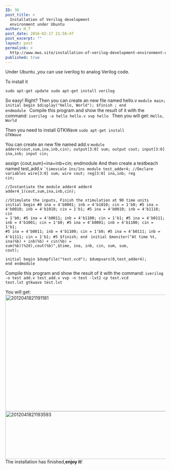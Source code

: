 ```yaml
---
ID: 36
post_title: >
  Installation of Verilog development
  environment under Ubuntu
author: H_T
post_date: 2016-02-17 21:56:47
post_excerpt: ""
layout: post
permalink: >
  http://www.mws.site/installation-of-verilog-development-environment-under-ubuntu/
published: true
---
```

Under Ubuntu ,you can use iverilog to analog Verilog code.

To install it

<code>sudo apt-get update
sudo apt-get install verilog
</code>

So easy! Right?
Then you can create an new file named hello.v
<code>module main;
initial
begin
$display("Hello, World");
$finish ;
end
endmodule
</code>
Compile this program and show the result of it with the command:
<code>iverilog -o hello hello.v
vvp hello
</code>
Then you will get:
<code>Hello, World
</code>

Then you need to install GTKWave
<code>sudo apt-get install GTKWave</code>

You can create an new file named add.v
<code>module adder4(cout,sum,ina,inb,cin);
output[3:0] sum;
output cout;
input[3:0] ina,inb;
input cin;</code>

assign {cout,sum}=ina+inb+cin;
endmodule
And then create a testbeach named test_add.v
<code>`timescale 1ns/1ns
module test_adder4;
//Declare variables
wire[3:0] sum;
wire cout;
reg[3:0] ina,inb;
reg cin;</code>

<code>//Instantiate the module adder4
adder4 adder4_1(cout,sum,ina,inb,cin);</code>

<code>//Stimulate the inputs, Finish the stimulation at 90 time units
initial
begin
#0 ina = 4'b0001; inb = 4'b1010; cin = 1'b0;
#5 ina = 4'b0010; inb = 4'b1010; cin = 1'b1;
#5 ina = 4'b0010; inb = 4'b1110; cin = 1'b0;
#5 ina = 4'b0011; inb = 4'b1100; cin = 1'b1;
#5 ina = 4'b0111; inb = 4'b1001; cin = 1'b0;
#5 ina = 4'b0001; inb = 4'b1100; cin = 1'b1;
#5 ina = 4'b0011; inb = 4'b1100; cin = 1'b0;
#5 ina = 4'b0111; inb = 4'b1111; cin = 1'b1;
#5 $finish;
end</code>
<code>
initial
$monitor("At time %t, ina(%b) + inb(%b) + cin(%b) = sum(%b)(%2d),cout(%b)",$time, ina, inb, cin, sum, sum, cout);</code>

<code>initial
begin
$dumpfile("test.vcd");
$dumpvars(0,test_adder4);
end
endmodule</code>

Compile this program and show the result of it with the command:
<code>iverilog -o test add.v test_add.v
vvp -n test -lxt2
cp test.vcd test.lxt
gtkwave test.lxt</code>

You will get:
<img class="alignleft wp-image-40 size-full" src="http://www.mws.site/wp-content/uploads/2016/02/2012041821191181.jpg" alt="2012041821191181" width="1201" height="366" />
<img class="alignleft wp-image-41 size-full" src="http://www.mws.site/wp-content/uploads/2016/02/2012041821193593.jpg" alt="2012041821193593" width="1206" height="150" />
The installation has finished,<strong>enjoy it</strong>!